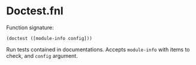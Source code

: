 # Doctest.fnl

Function signature:

```
(doctest ([module-info config]))
```

Run tests contained in documentations.
Accepts `module-info` with items to check, and `config` argument.



<!-- Generated with Fenneldoc v0.1.8
     https://gitlab.com/andreyorst/fenneldoc -->
